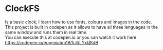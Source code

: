 # ClockFS
Is a basic clock, I learn how to use fonts, colours and images in the code. \
This project is built in codepen as it allows to have all three lenguages in the same window and runs them in real time. \
You can execute this at codepen.io or you can watch it work here https://codepen.io/eugeniabm16/full/LYxQKdB

